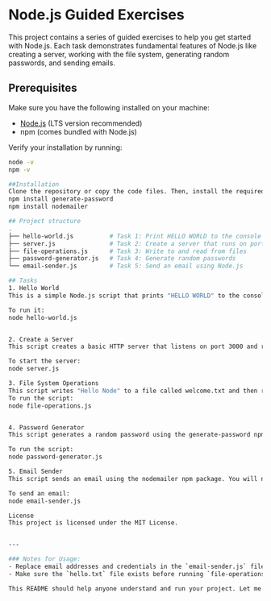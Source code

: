 # Node.js Guided Exercises

This project contains a series of guided exercises to help you get started with Node.js. Each task demonstrates fundamental features of Node.js like creating a server, working with the file system, generating random passwords, and sending emails.

## Prerequisites

Make sure you have the following installed on your machine:

- [Node.js](https://nodejs.org/) (LTS version recommended)
- npm (comes bundled with Node.js)

Verify your installation by running:

```bash
node -v
npm -v

##Installation
Clone the repository or copy the code files. Then, install the required npm packages by running the following commands in the terminal for tasks 4 and 5:
npm install generate-password
npm install nodemailer

## Project structure
.
├── hello-world.js          # Task 1: Print HELLO WORLD to the console
├── server.js               # Task 2: Create a server that runs on port 3000
├── file-operations.js      # Task 3: Write to and read from files
├── password-generator.js   # Task 4: Generate random passwords
└── email-sender.js         # Task 5: Send an email using Node.js

## Tasks
1. Hello World
This is a simple Node.js script that prints "HELLO WORLD" to the console.

To run it:
node hello-world.js


2. Create a Server
This script creates a basic HTTP server that listens on port 3000 and responds with a simple HTML message.

To start the server:
node server.js

3. File System Operations
This script writes "Hello Node" to a file called welcome.txt and then reads and logs the contents of hello.txt.
To run the script:
node file-operations.js


4. Password Generator
This script generates a random password using the generate-password npm package and logs the password to the console.

To run the script:
node password-generator.js

5. Email Sender
This script sends an email using the nodemailer npm package. You will need to configure the script with your email credentials.

To send an email:
node email-sender.js

License
This project is licensed under the MIT License.


---

### Notes for Usage:
- Replace email addresses and credentials in the `email-sender.js` file before using.
- Make sure the `hello.txt` file exists before running `file-operations.js`.

This README should help anyone understand and run your project. Let me know if you need any changes or additions!





```
